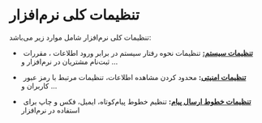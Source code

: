 # تنظیمات کلی نرم‌افزار 

تنظیمات کلی نرم‌افزار شامل موارد زیر می‌باشد:

- ​    **[تنظیمات سیستم:](%D8%AA%D9%86%D8%B8%DB%8C%D9%85%D8%A7%D8%AA%20%D8%B3%DB%8C%D8%B3%D8%AA%D9%85%2F%D8%AA%D9%86%D8%B8%DB%8C%D9%85%D8%A7%D8%AA%20%D8%B3%DB%8C%D8%B3%D8%AA%D9%85.md)** تنظیمات نحوه رفتار سیستم در برابر ورود اطلاعات ، مقررات ثبت‌نام مشتریان در نرم‌افزار و ... 

- ​    **[تنظیمات امنیتی](%D8%AA%D9%86%D8%B8%DB%8C%D9%85%D8%A7%D8%AA%20%D8%A7%D9%85%D9%86%DB%8C%D8%AA%DB%8C%2F%D8%AA%D9%86%D8%B8%DB%8C%D9%85%D8%A7%D8%AA%20%D8%A7%D9%85%D9%86%DB%8C%D8%AA%DB%8C.md):** محدود کردن مشاهده اطلاعات، تنظیمات مرتبط با رمز عبور کاربران و ...

- ​    **[تنظیمات خطوط ارسال پیام](%D8%AA%D9%86%D8%B8%DB%8C%D9%85%D8%A7%D8%AA%20%D8%AE%D8%B7%D9%88%D8%B7%2F%D8%AA%D9%86%D8%B8%DB%8C%D9%85%D8%A7%D8%AA%20%D8%AE%D8%B7%D9%88%D8%B7.md):** تنظیم خطوط پیام‌کوتاه، ایمیل، فکس و چاپ  برای استفاده در نرم‌افزار 

